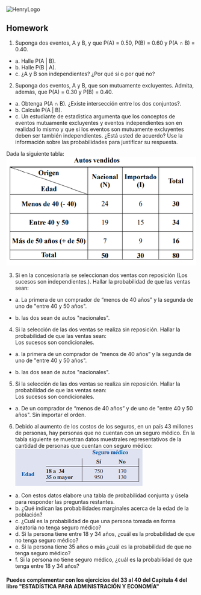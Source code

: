 ![HenryLogo](https://d31uz8lwfmyn8g.cloudfront.net/Assets/logo-henry-white-lg.png)

## Homework

1. Suponga dos eventos, A y B, y que P(A) = 0.50, P(B) = 0.60 y P(A ∩ B) = 0.40.<br>
- a. Halle P(A | B).
- b. Halle P(B | A).
- c. ¿A y B son independientes? ¿Por qué sí o por qué no?

2. Suponga dos eventos, A y B, que son mutuamente excluyentes. Admita, además, que P(A) = 0.30 y P(B) = 0.40.<br>
- a. Obtenga P(A ∩ B). ¿Existe intersección entre los dos conjuntos?.
- b. Calcule P(A | B).
- c. Un estudiante de estadística argumenta que los conceptos de eventos mutuamente excluyentes y eventos independientes son en realidad lo mismo y que si los eventos son mutuamente excluyentes deben ser también independientes. ¿Está usted de acuerdo? Use la información sobre las probabilidades para justificar su respuesta.

Dada la siguiente tabla:<br>
![Sucesos](../_src/assets/sucesos.PNG)<br>

3. Si en la concesionaria se seleccionan dos ventas con reposición (Los sucesos son independientes.). Hallar la probabilidad de que las ventas sean:<br>
 
  - a. La primera de un comprador de “menos de 40 años” y la segunda de uno de "entre 40 y 50 años". 
  
  - b. las dos sean de autos "nacionales".

4. Si la selección de las dos ventas se realiza sin reposición. Hallar la probabilidad de que las ventas sean:<br>
  Los sucesos son condicionales.

 - a. la primera de un comprador de “menos de 40 años” y la segunda de uno de "entre 40 y 50 años".

 - b. las dos sean de autos "nacionales".

5. Si la selección de las dos ventas se realiza sin reposición. Hallar la probabilidad de que las ventas sean:<br>
  Los sucesos son condicionales.
  
 - a. De un comprador de “menos de 40 años” y de uno de "entre 40 y 50 años". Sin importar el orden.

 6. Debido al aumento de los costos de los seguros, en un país 43 millones de personas, hay personas que no cuentan con un seguro médico. En la tabla siguiente se muestran datos muestrales representativos de la cantidad de personas que cuentan con seguro médico:<br>
 ![Seguro](../_src/assets/seguro.PNG)

- a. Con estos datos elabore una tabla de probabilidad conjunta y úsela para responder las preguntas restantes.
- b. ¿Qué indican las probabilidades marginales acerca de la edad de la población?
- c. ¿Cuál es la probabilidad de que una persona tomada en forma aleatoria no tenga seguro médico?
- d. Si la persona tiene entre 18 y 34 años, ¿cuál es la probabilidad de que no tenga seguro médico?
- e. Si la persona tiene 35 años o más ¿cuál es la probabilidad de que no tenga seguro médico?
- f. Si la persona no tiene seguro médico, ¿cuál es la probabilidad de que tenga entre 18 y 34 años?

#### Puedes complementar con los ejercicios del 33 al 40 del Capitula 4 del libro "ESTADÍSTICA PARA ADMINISTRACIÓN Y ECONOMÍA"
